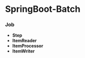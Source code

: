 # SpringBoot-Batch

### Job
- <b>Step</b>
- <b>ItemReader</b>
- <b>ItemProcessor</b>
- <b>ItemWriter</b>
